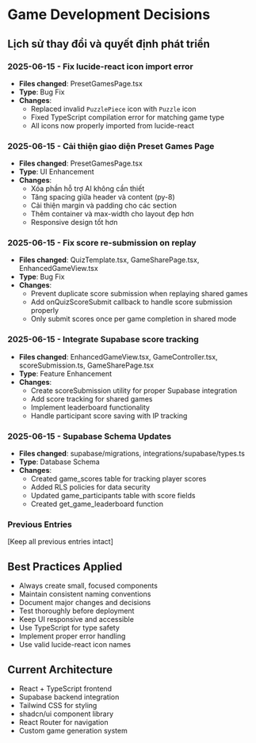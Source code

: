 
# Game Development Decisions

## Lịch sử thay đổi và quyết định phát triển

### 2025-06-15 - Fix lucide-react icon import error
- **Files changed**: PresetGamesPage.tsx
- **Type**: Bug Fix
- **Changes**:
  - Replaced invalid `PuzzlePiece` icon with `Puzzle` icon
  - Fixed TypeScript compilation error for matching game type
  - All icons now properly imported from lucide-react

### 2025-06-15 - Cải thiện giao diện Preset Games Page
- **Files changed**: PresetGamesPage.tsx
- **Type**: UI Enhancement
- **Changes**:
  - Xóa phần hỗ trợ AI không cần thiết
  - Tăng spacing giữa header và content (py-8)
  - Cải thiện margin và padding cho các section
  - Thêm container và max-width cho layout đẹp hơn
  - Responsive design tốt hơn

### 2025-06-15 - Fix score re-submission on replay
- **Files changed**: QuizTemplate.tsx, GameSharePage.tsx, EnhancedGameView.tsx
- **Type**: Bug Fix
- **Changes**:
  - Prevent duplicate score submission when replaying shared games
  - Add onQuizScoreSubmit callback to handle score submission properly
  - Only submit scores once per game completion in shared mode

### 2025-06-15 - Integrate Supabase score tracking
- **Files changed**: EnhancedGameView.tsx, GameController.tsx, scoreSubmission.ts, GameSharePage.tsx
- **Type**: Feature Enhancement
- **Changes**:
  - Create scoreSubmission utility for proper Supabase integration
  - Add score tracking for shared games
  - Implement leaderboard functionality
  - Handle participant score saving with IP tracking

### 2025-06-15 - Supabase Schema Updates
- **Files changed**: supabase/migrations, integrations/supabase/types.ts
- **Type**: Database Schema
- **Changes**:
  - Created game_scores table for tracking player scores
  - Added RLS policies for data security
  - Updated game_participants table with score fields
  - Created get_game_leaderboard function

### Previous Entries
[Keep all previous entries intact]

## Best Practices Applied
- Always create small, focused components
- Maintain consistent naming conventions
- Document major changes and decisions
- Test thoroughly before deployment
- Keep UI responsive and accessible
- Use TypeScript for type safety
- Implement proper error handling
- Use valid lucide-react icon names

## Current Architecture
- React + TypeScript frontend
- Supabase backend integration
- Tailwind CSS for styling
- shadcn/ui component library
- React Router for navigation
- Custom game generation system
